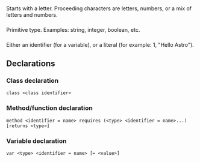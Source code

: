 ### <identifier>
Starts with a letter. Proceeding characters are letters, numbers, or a mix of letters and numbers.

### <type>
Primitive type. Examples: string, integer, boolean, etc.

### <value>
Either an identifier (for a variable), or a literal (for example: 1, "Hello Astro").


## Declarations
### Class declaration
`class <class identifier>`

### Method/function declaration
`method <identifier = name> requires (<type> <identifier = name>...) [returns <type>]`

### Variable declaration
`var <type> <identifier = name> [= <value>]`